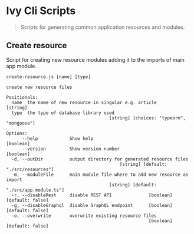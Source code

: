 # Ivy Cli Scripts
> Scripts for generating common application resources and modules.

## Create resource
Script for creating new resource modules adding it to the imports of main app module.

```shell
create-resource.js [name] [type]

create new resource files

Positionals:
  name  the name of new resource in singular e.g. article               [string]
  type  the type of database library used
                                       [string] [choices: "typeorm", "mongoose"]

Options:
      --help            Show help                                      [boolean]
      --version         Show version number                            [boolean]
  -d, --outDir          output directory for generated resource files
                                           [string] [default: "./src/resources"]
  -m, --moduleFile      main module file where to add new resource as import
                                       [string] [default: "./src/app.module.ts"]
  -r, --disableRest     disable REST API              [boolean] [default: false]
  -g, --disableGraphql  disable GraphQL endpoint      [boolean] [default: false]
  -o, --overwrite       overwrite existing resource files
                                                      [boolean] [default: false]
```
